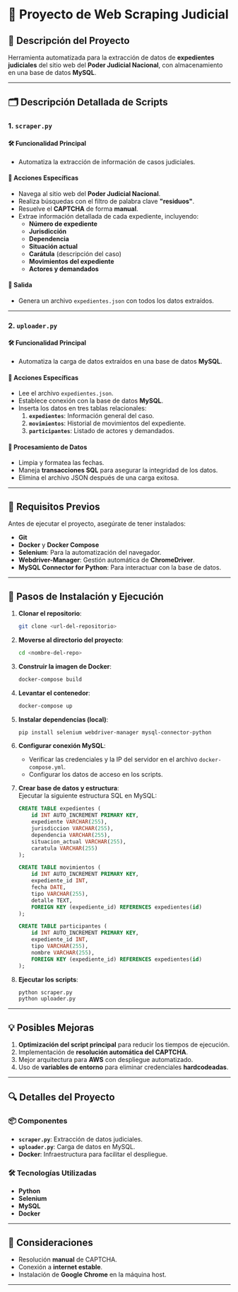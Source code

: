 # 🏡️ **Proyecto de Web Scraping Judicial**

## 📝 **Descripción del Proyecto**
Herramienta automatizada para la extracción de datos de **expedientes judiciales** del sitio web del **Poder Judicial Nacional**, con almacenamiento en una base de datos **MySQL**.

---

## 🗂️ **Descripción Detallada de Scripts**

### 1. `scraper.py`
#### 🛠️ **Funcionalidad Principal**
- Automatiza la extracción de información de casos judiciales.

#### 🚀 **Acciones Específicas**
- Navega al sitio web del **Poder Judicial Nacional**.
- Realiza búsquedas con el filtro de palabra clave **"residuos"**.
- Resuelve el **CAPTCHA** de forma **manual**.
- Extrae información detallada de cada expediente, incluyendo:
  - **Número de expediente**  
  - **Jurisdicción**  
  - **Dependencia**  
  - **Situación actual**  
  - **Carátula** (descripción del caso)  
  - **Movimientos del expediente**  
  - **Actores y demandados**

#### 📂 **Salida**
- Genera un archivo `expedientes.json` con todos los datos extraídos.

---

### 2. `uploader.py`
#### 🛠️ **Funcionalidad Principal**
- Automatiza la carga de datos extraídos en una base de datos **MySQL**.

#### 🚀 **Acciones Específicas**
- Lee el archivo `expedientes.json`.
- Establece conexión con la base de datos **MySQL**.
- Inserta los datos en tres tablas relacionales:
  1. **`expedientes`**: Información general del caso.  
  2. **`movimientos`**: Historial de movimientos del expediente.  
  3. **`participantes`**: Listado de actores y demandados.  

#### 🔧 **Procesamiento de Datos**
- Limpia y formatea las fechas.
- Maneja **transacciones SQL** para asegurar la integridad de los datos.
- Elimina el archivo JSON después de una carga exitosa.

---

## 🔧 **Requisitos Previos**
Antes de ejecutar el proyecto, asegúrate de tener instalados:

- **Git**
- **Docker** y **Docker Compose**
- **Selenium**: Para la automatización del navegador.
- **Webdriver-Manager**: Gestión automática de **ChromeDriver**.
- **MySQL Connector for Python**: Para interactuar con la base de datos.

---

## 🚀 **Pasos de Instalación y Ejecución**

1. **Clonar el repositorio**:  
   ```bash
   git clone <url-del-repositorio>
   ```

2. **Moverse al directorio del proyecto**:  
   ```bash
   cd <nombre-del-repo>
   ```

3. **Construir la imagen de Docker**:  
   ```bash
   docker-compose build
   ```

4. **Levantar el contenedor**:  
   ```bash
   docker-compose up
   ```

5. **Instalar dependencias (local)**:  
   ```bash
   pip install selenium webdriver-manager mysql-connector-python
   ```

6. **Configurar conexión MySQL**:  
   - Verificar las credenciales y la IP del servidor en el archivo `docker-compose.yml`.
   - Configurar los datos de acceso en los scripts.

7. **Crear base de datos y estructura**:  
   Ejecutar la siguiente estructura SQL en MySQL:

   ```sql
   CREATE TABLE expedientes (
       id INT AUTO_INCREMENT PRIMARY KEY,
       expediente VARCHAR(255),
       jurisdiccion VARCHAR(255),
       dependencia VARCHAR(255),
       situacion_actual VARCHAR(255),
       caratula VARCHAR(255)
   );

   CREATE TABLE movimientos (
       id INT AUTO_INCREMENT PRIMARY KEY,
       expediente_id INT,
       fecha DATE,
       tipo VARCHAR(255),
       detalle TEXT,
       FOREIGN KEY (expediente_id) REFERENCES expedientes(id)
   );

   CREATE TABLE participantes (
       id INT AUTO_INCREMENT PRIMARY KEY,
       expediente_id INT,
       tipo VARCHAR(255),
       nombre VARCHAR(255),
       FOREIGN KEY (expediente_id) REFERENCES expedientes(id)
   );
   ```

8. **Ejecutar los scripts**:  
   ```bash
   python scraper.py
   python uploader.py
   ```

---

## 💡 **Posibles Mejoras**
1. **Optimización del script principal** para reducir los tiempos de ejecución.  
2. Implementación de **resolución automática del CAPTCHA**.  
3. Mejor arquitectura para **AWS** con despliegue automatizado.  
4. Uso de **variables de entorno** para eliminar credenciales **hardcodeadas**.

---

## 🔍 **Detalles del Proyecto**

### 📦 **Componentes**
- **`scraper.py`**: Extracción de datos judiciales.  
- **`uploader.py`**: Carga de datos en MySQL.  
- **Docker**: Infraestructura para facilitar el despliegue.

### 🛠️ **Tecnologías Utilizadas**
- **Python**
- **Selenium**
- **MySQL**
- **Docker**

---

## 🚨 **Consideraciones**
- Resolución **manual** de CAPTCHA.  
- Conexión a **internet estable**.  
- Instalación de **Google Chrome** en la máquina host.  

---

